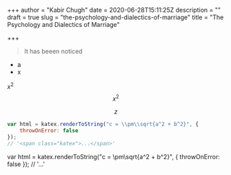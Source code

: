 +++
author = "Kabir Chugh"
date = 2020-06-28T15:11:25Z
description = ""
draft = true
slug = "the-psychology-and-dialectics-of-marriage"
title = "The Psychology and Dialectics of Marriage"

+++


> It has beeen noticed

- a
- x

$x^2$
$$x^2$$

$$z$$

```js
var html = katex.renderToString("c = \\pm\\sqrt{a^2 + b^2}", {
    throwOnError: false
});
// '<span class="katex">...</span>'
```

var html = katex.renderToString("c = \\pm\\sqrt{a^2 + b^2}", {
    throwOnError: false
});
// '<span class="katex">...</span>'



